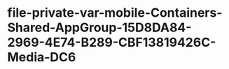 # file-private-var-mobile-Containers-Shared-AppGroup-15D8DA84-2969-4E74-B289-CBF13819426C-Media-DC6
